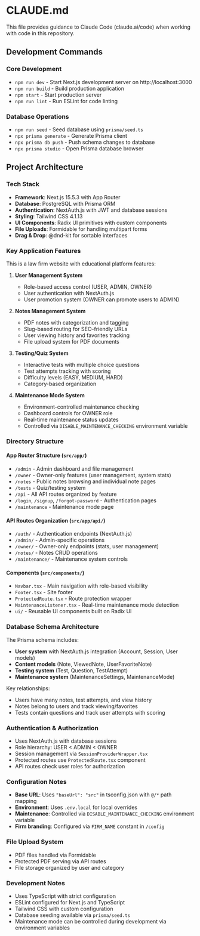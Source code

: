 # CLAUDE.md

This file provides guidance to Claude Code (claude.ai/code) when working with code in this repository.

## Development Commands

### Core Development
- `npm run dev` - Start Next.js development server on http://localhost:3000
- `npm run build` - Build production application
- `npm start` - Start production server
- `npm run lint` - Run ESLint for code linting

### Database Operations
- `npm run seed` - Seed database using `prisma/seed.ts`
- `npx prisma generate` - Generate Prisma client
- `npx prisma db push` - Push schema changes to database
- `npx prisma studio` - Open Prisma database browser

## Project Architecture

### Tech Stack
- **Framework**: Next.js 15.5.3 with App Router
- **Database**: PostgreSQL with Prisma ORM
- **Authentication**: NextAuth.js with JWT and database sessions
- **Styling**: Tailwind CSS 4.1.13
- **UI Components**: Radix UI primitives with custom components
- **File Uploads**: Formidable for handling multipart forms
- **Drag & Drop**: @dnd-kit for sortable interfaces

### Key Application Features
This is a law firm website with educational platform features:

1. **User Management System**
   - Role-based access control (USER, ADMIN, OWNER)
   - User authentication with NextAuth.js
   - User promotion system (OWNER can promote users to ADMIN)

2. **Notes Management System**
   - PDF notes with categorization and tagging
   - Slug-based routing for SEO-friendly URLs
   - User viewing history and favorites tracking
   - File upload system for PDF documents

3. **Testing/Quiz System**
   - Interactive tests with multiple choice questions
   - Test attempts tracking with scoring
   - Difficulty levels (EASY, MEDIUM, HARD)
   - Category-based organization

4. **Maintenance Mode System**
   - Environment-controlled maintenance checking
   - Dashboard controls for OWNER role
   - Real-time maintenance status updates
   - Controlled via `DISABLE_MAINTENANCE_CHECKING` environment variable

### Directory Structure

#### App Router Structure (`src/app/`)
- `/admin` - Admin dashboard and file management
- `/owner` - Owner-only features (user management, system stats)
- `/notes` - Public notes browsing and individual note pages
- `/tests` - Quiz/testing system
- `/api` - All API routes organized by feature
- `/login`, `/signup`, `/forgot-password` - Authentication pages
- `/maintenance` - Maintenance mode page

#### API Routes Organization (`src/app/api/`)
- `/auth/` - Authentication endpoints (NextAuth.js)
- `/admin/` - Admin-specific operations
- `/owner/` - Owner-only endpoints (stats, user management)
- `/notes/` - Notes CRUD operations
- `/maintenance/` - Maintenance system controls

#### Components (`src/components/`)
- `Navbar.tsx` - Main navigation with role-based visibility
- `Footer.tsx` - Site footer
- `ProtectedRoute.tsx` - Route protection wrapper
- `MaintenanceListener.tsx` - Real-time maintenance mode detection
- `ui/` - Reusable UI components built on Radix UI

### Database Schema Architecture

The Prisma schema includes:
- **User system** with NextAuth.js integration (Account, Session, User models)
- **Content models** (Note, ViewedNote, UserFavoriteNote)
- **Testing system** (Test, Question, TestAttempt)
- **Maintenance system** (MaintenanceSettings, MaintenanceMode)

Key relationships:
- Users have many notes, test attempts, and view history
- Notes belong to users and track viewing/favorites
- Tests contain questions and track user attempts with scoring

### Authentication & Authorization

- Uses NextAuth.js with database sessions
- Role hierarchy: USER < ADMIN < OWNER
- Session management via `SessionProviderWrapper.tsx`
- Protected routes use `ProtectedRoute.tsx` component
- API routes check user roles for authorization

### Configuration Notes

- **Base URL**: Uses `"baseUrl": "src"` in tsconfig.json with `@/*` path mapping
- **Environment**: Uses `.env.local` for local overrides
- **Maintenance**: Controlled via `DISABLE_MAINTENANCE_CHECKING` environment variable
- **Firm branding**: Configured via `FIRM_NAME` constant in `/config`

### File Upload System
- PDF files handled via Formidable
- Protected PDF serving via API routes
- File storage organized by user and category

### Development Notes
- Uses TypeScript with strict configuration
- ESLint configured for Next.js and TypeScript
- Tailwind CSS with custom configuration
- Database seeding available via `prisma/seed.ts`
- Maintenance mode can be controlled during development via environment variables